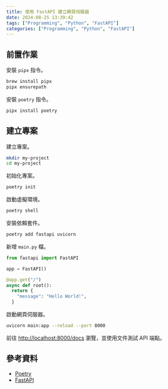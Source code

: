 ```yaml
---
title: 使用 FastAPI 建立網頁伺服器
date: 2024-08-25 13:39:42
tags: ["Programming", "Python", "FastAPI"]
categories: ["Programming", "Python", "FastAPI"]
---
```


## 前置作業

安裝 `pipx` 指令。

```bash
brew install pipx
pipx ensurepath
```

安裝 `poetry` 指令。

```bash
pipx install poetry
```

## 建立專案

建立專案。

```bash
mkdir my-project
cd my-project
```

初始化專案。

```bash
poetry init
```

啟動虛擬環境。

```bash
poetry shell
```

安裝依賴套件。

```bash
poetry add fastapi uvicorn
```

新增 `main.py` 檔。

```py
from fastapi import FastAPI

app = FastAPI()

@app.get("/")
async def root():
  return {
    "message": "Hello World!",
  }
```

啟動網頁伺服器。

```bash
uvicorn main:app --reload --port 8000
```

前往 <http://localhost:8000/docs> 瀏覽，並使用文件測試 API 端點。

## 參考資料

- [Poetry](https://python-poetry.org/)
- [FastAPI](https://fastapi.tiangolo.com/)
